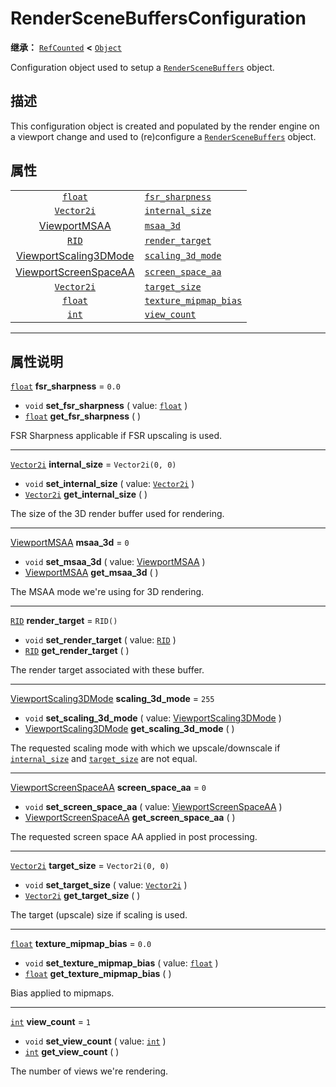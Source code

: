 <!-- ⚠ 请勿编辑本文件 ⚠ -->
<!-- 本文档使用脚本从 WeDot 引擎源码仓库生成。 -->
<!-- 生成脚本：https://github.com/WeDot-Engine/WeDot/tree/master/doc/tools/make_md.py； -->
<!-- 原文件：https://github.com/WeDot-Engine/WeDot/tree/master/doc/classes/RenderSceneBuffersConfiguration.xml。 -->

<div id="_class_renderscenebuffersconfiguration"></div>

# RenderSceneBuffersConfiguration

**继承：** [`RefCounted`](class_refcounted.md) **<** [`Object`](class_object.md)

Configuration object used to setup a [`RenderSceneBuffers`](class_renderscenebuffers.md) object.

## 描述

This configuration object is created and populated by the render engine on a viewport change and used to (re)configure a [`RenderSceneBuffers`](class_renderscenebuffers.md) object.

## 属性

|||
|:-:|:--|
| [`float`](class_float.md)                                            | [`fsr_sharpness`](class_renderscenebuffersconfiguration.md#class_renderscenebuffersconfiguration_property_fsr_sharpness)             | ``0.0``            |
| [`Vector2i`](class_vector2i.md)                                      | [`internal_size`](class_renderscenebuffersconfiguration.md#class_renderscenebuffersconfiguration_property_internal_size)             | ``Vector2i(0, 0)`` |
| [ViewportMSAA](#enum_renderingserver_viewportmsaa)                   | [`msaa_3d`](class_renderscenebuffersconfiguration.md#class_renderscenebuffersconfiguration_property_msaa_3d)                         | ``0``              |
| [`RID`](class_rid.md)                                                | [`render_target`](class_renderscenebuffersconfiguration.md#class_renderscenebuffersconfiguration_property_render_target)             | ``RID()``          |
| [ViewportScaling3DMode](#enum_renderingserver_viewportscaling3dmode) | [`scaling_3d_mode`](class_renderscenebuffersconfiguration.md#class_renderscenebuffersconfiguration_property_scaling_3d_mode)         | ``255``            |
| [ViewportScreenSpaceAA](#enum_renderingserver_viewportscreenspaceaa) | [`screen_space_aa`](class_renderscenebuffersconfiguration.md#class_renderscenebuffersconfiguration_property_screen_space_aa)         | ``0``              |
| [`Vector2i`](class_vector2i.md)                                      | [`target_size`](class_renderscenebuffersconfiguration.md#class_renderscenebuffersconfiguration_property_target_size)                 | ``Vector2i(0, 0)`` |
| [`float`](class_float.md)                                            | [`texture_mipmap_bias`](class_renderscenebuffersconfiguration.md#class_renderscenebuffersconfiguration_property_texture_mipmap_bias) | ``0.0``            |
| [`int`](class_int.md)                                                | [`view_count`](class_renderscenebuffersconfiguration.md#class_renderscenebuffersconfiguration_property_view_count)                   | ``1``              |

<!-- rst-class:: classref-section-separator -->

---

## 属性说明

<div id="_class_renderscenebuffersconfiguration_property_fsr_sharpness"></div>

[`float`](class_float.md) **fsr_sharpness** = ``0.0`` <div id="class_renderscenebuffersconfiguration_property_fsr_sharpness"></div>

- `void` **set_fsr_sharpness** ( value: [`float`](class_float.md) )
- [`float`](class_float.md) **get_fsr_sharpness** ( )

FSR Sharpness applicable if FSR upscaling is used.

<!-- rst-class:: classref-item-separator -->

---

<div id="_class_renderscenebuffersconfiguration_property_internal_size"></div>

[`Vector2i`](class_vector2i.md) **internal_size** = ``Vector2i(0, 0)`` <div id="class_renderscenebuffersconfiguration_property_internal_size"></div>

- `void` **set_internal_size** ( value: [`Vector2i`](class_vector2i.md) )
- [`Vector2i`](class_vector2i.md) **get_internal_size** ( )

The size of the 3D render buffer used for rendering.

<!-- rst-class:: classref-item-separator -->

---

<div id="_class_renderscenebuffersconfiguration_property_msaa_3d"></div>

[ViewportMSAA](#enum_renderingserver_viewportmsaa) **msaa_3d** = ``0`` <div id="class_renderscenebuffersconfiguration_property_msaa_3d"></div>

- `void` **set_msaa_3d** ( value: [ViewportMSAA](#enum_renderingserver_viewportmsaa) )
- [ViewportMSAA](#enum_renderingserver_viewportmsaa) **get_msaa_3d** ( )

The MSAA mode we're using for 3D rendering.

<!-- rst-class:: classref-item-separator -->

---

<div id="_class_renderscenebuffersconfiguration_property_render_target"></div>

[`RID`](class_rid.md) **render_target** = ``RID()`` <div id="class_renderscenebuffersconfiguration_property_render_target"></div>

- `void` **set_render_target** ( value: [`RID`](class_rid.md) )
- [`RID`](class_rid.md) **get_render_target** ( )

The render target associated with these buffer.

<!-- rst-class:: classref-item-separator -->

---

<div id="_class_renderscenebuffersconfiguration_property_scaling_3d_mode"></div>

[ViewportScaling3DMode](#enum_renderingserver_viewportscaling3dmode) **scaling_3d_mode** = ``255`` <div id="class_renderscenebuffersconfiguration_property_scaling_3d_mode"></div>

- `void` **set_scaling_3d_mode** ( value: [ViewportScaling3DMode](#enum_renderingserver_viewportscaling3dmode) )
- [ViewportScaling3DMode](#enum_renderingserver_viewportscaling3dmode) **get_scaling_3d_mode** ( )

The requested scaling mode with which we upscale/downscale if [`internal_size`](class_renderscenebuffersconfiguration.md#class_renderscenebuffersconfiguration_property_internal_size) and [`target_size`](class_renderscenebuffersconfiguration.md#class_renderscenebuffersconfiguration_property_target_size) are not equal.

<!-- rst-class:: classref-item-separator -->

---

<div id="_class_renderscenebuffersconfiguration_property_screen_space_aa"></div>

[ViewportScreenSpaceAA](#enum_renderingserver_viewportscreenspaceaa) **screen_space_aa** = ``0`` <div id="class_renderscenebuffersconfiguration_property_screen_space_aa"></div>

- `void` **set_screen_space_aa** ( value: [ViewportScreenSpaceAA](#enum_renderingserver_viewportscreenspaceaa) )
- [ViewportScreenSpaceAA](#enum_renderingserver_viewportscreenspaceaa) **get_screen_space_aa** ( )

The requested screen space AA applied in post processing.

<!-- rst-class:: classref-item-separator -->

---

<div id="_class_renderscenebuffersconfiguration_property_target_size"></div>

[`Vector2i`](class_vector2i.md) **target_size** = ``Vector2i(0, 0)`` <div id="class_renderscenebuffersconfiguration_property_target_size"></div>

- `void` **set_target_size** ( value: [`Vector2i`](class_vector2i.md) )
- [`Vector2i`](class_vector2i.md) **get_target_size** ( )

The target (upscale) size if scaling is used.

<!-- rst-class:: classref-item-separator -->

---

<div id="_class_renderscenebuffersconfiguration_property_texture_mipmap_bias"></div>

[`float`](class_float.md) **texture_mipmap_bias** = ``0.0`` <div id="class_renderscenebuffersconfiguration_property_texture_mipmap_bias"></div>

- `void` **set_texture_mipmap_bias** ( value: [`float`](class_float.md) )
- [`float`](class_float.md) **get_texture_mipmap_bias** ( )

Bias applied to mipmaps.

<!-- rst-class:: classref-item-separator -->

---

<div id="_class_renderscenebuffersconfiguration_property_view_count"></div>

[`int`](class_int.md) **view_count** = ``1`` <div id="class_renderscenebuffersconfiguration_property_view_count"></div>

- `void` **set_view_count** ( value: [`int`](class_int.md) )
- [`int`](class_int.md) **get_view_count** ( )

The number of views we're rendering.

[^virtual]: 本方法通常需要用户覆盖才能生效。
[^const]: 本方法无副作用，不会修改该实例的任何成员变量。
[^vararg]: 本方法除了能接受在此处描述的参数外，还能够继续接受任意数量的参数。
[^constructor]: 本方法用于构造某个类型。
[^static]: 调用本方法无需实例，可直接使用类名进行调用。
[^operator]: 本方法描述的是使用本类型作为左操作数的有效运算符。
[^bitfield]: 这个值是由下列位标志构成位掩码的整数。
[^void]: 无返回值。
